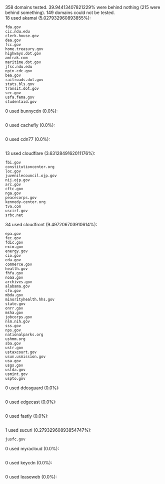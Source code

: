 358 domains tested. 39.94413407821229% were behind nothing (215 were behind something). 149 domains could not be tested.<br>
18 used akamai (5.027932960893855%):
```
fda.gov
cic.ndu.edu
clerk.house.gov
dea.gov
fcc.gov
home.treasury.gov
highways.dot.gov
amtrak.com
maritime.dot.gov
jfsc.ndu.edu
npin.cdc.gov
bea.gov
railroads.dot.gov
stats.bls.gov
transit.dot.gov
sec.gov
usfa.fema.gov
studentaid.gov
```

0 used bunnycdn (0.0%):
```

```

0 used cachefly (0.0%):
```

```

0 used cdn77 (0.0%):
```

```

13 used cloudflare (3.6312849162011176%):
```
fbi.gov
constitutioncenter.org
loc.gov
juvenilecouncil.ojp.gov
nij.ojp.gov
arc.gov
cftc.gov
nga.gov
peacecorps.gov
kennedy-center.org
tva.com
uscirf.gov
srbc.net
```

34 used cloudfront (9.497206703910614%):
```
epa.gov
fec.gov
fdic.gov
exim.gov
energy.gov
cio.gov
eda.gov
commerce.gov
health.gov
fhfa.gov
noaa.gov
archives.gov
alabama.gov
cfo.gov
mbda.gov
minorityhealth.hhs.gov
state.gov
onrr.gov
msha.gov
jobcorps.gov
nlm.nih.gov
sss.gov
nps.gov
nationalparks.org
ushmm.org
sba.gov
ustr.gov
ustaxcourt.gov
usun.usmission.gov
usa.gov
usgs.gov
ustda.gov
usmint.gov
uspto.gov
```

0 used ddosguard (0.0%):
```

```

0 used edgecast (0.0%):
```

```

0 used fastly (0.0%):
```

```

1 used sucuri (0.27932960893854747%):
```
jusfc.gov
```

0 used myracloud (0.0%):
```

```

0 used keycdn (0.0%):
```

```

0 used leaseweb (0.0%):
```

```
